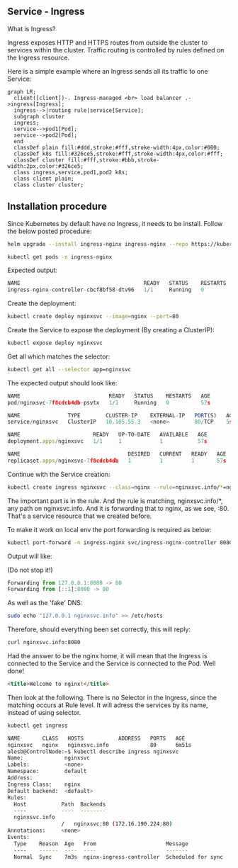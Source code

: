 ## Service - Ingress

What is Ingress?

Ingress exposes HTTP and HTTPS routes from outside the cluster to services within the cluster. Traffic routing is controlled by rules defined on the Ingress resource.

Here is a simple example where an Ingress sends all its traffic to one Service:

```mermaid
graph LR;
  client([client])-. Ingress-managed <br> load balancer .->ingress[Ingress];
  ingress-->|routing rule|service[Service];
  subgraph cluster
  ingress;
  service-->pod1[Pod];
  service-->pod2[Pod];
  end
  classDef plain fill:#ddd,stroke:#fff,stroke-width:4px,color:#000;
  classDef k8s fill:#326ce5,stroke:#fff,stroke-width:4px,color:#fff;
  classDef cluster fill:#fff,stroke:#bbb,stroke-width:2px,color:#326ce5;
  class ingress,service,pod1,pod2 k8s;
  class client plain;
  class cluster cluster;
  ```

## Installation procedure

Since Kubernetes by default have no Ingress, it needs to be install. Follow the below posted procedure:

```bash
helm upgrade --install ingress-nginx ingress-nginx --repo https://kubernetes.github.io/ingress-nginx --namespace ingress-nginx --create-namespace
```

```bash
kubectl get pods -n ingress-nginx
```
Expected output:
```js
NAME                                       READY   STATUS    RESTARTS   AGE
ingress-nginx-controller-cbcf8bf58-dtv96   1/1     Running   0          5m14s
```

Create the deployment:
```bash
kubectl create deploy nginxsvc --image=nginx --port=80
```

Create the Service to expose the deployment (By creating a ClusterIP):
```bash
kubectl expose deploy nginxsvc
```

Get all which matches the selector:
```bash
kubectl get all --selector app=nginxsvc
```

The expected output should look like:
```js
NAME                            READY   STATUS    RESTARTS   AGE
pod/nginxsvc-7f8cdcb4db-psvtx   1/1     Running   0          57s

NAME               TYPE        CLUSTER-IP    EXTERNAL-IP   PORT(S)   AGE
service/nginxsvc   ClusterIP   10.105.55.3   <none>        80/TCP    5s

NAME                       READY   UP-TO-DATE   AVAILABLE   AGE
deployment.apps/nginxsvc   1/1     1            1           57s

NAME                                  DESIRED   CURRENT   READY   AGE
replicaset.apps/nginxsvc-7f8cdcb4db   1         1         1       57s
```

Continue with the Service creation:

```bash
kubectl create ingress nginxsvc --class=nginx --rule=nginxsvc.info/*=nginxsvc:80
```

The important part is in the rule. And the rule is matching, nginxsvc.info/*, any path on nginxsvc.info. 
And it is forwarding that to nginx, as we see, :80. That's a service resource that we created before.

To make it work on local env the port forwarding is required as below:

```bash
kubectl port-forward -n ingress-nginx svc/ingress-nginx-controller 8080:80
```
Output will like:

(Do not stop it!)

```js
Forwarding from 127.0.0.1:8080 -> 80
Forwarding from [::1]:8080 -> 80
```



As well as the 'fake' DNS:

```bash
sudo echo "127.0.0.1 nginxsvc.info" >> /etc/hosts
```

Therefore, should everything been set correctly, this will reply:

```bash
curl nginxsvc.info:8080
```

Had the answer to be the nginx home, it will mean that the Ingress is connected to the Service and the Service is connected to the Pod. Well done!

``` html
<title>Welcome to nginx!</title>
```

Then look at the following. There is no Selector in the Ingress, since the matching occurs at Rule level.
It will adress the services by its name, instead of using selector.

``` bash
kubectl get ingress
``` 
``` bash
NAME       CLASS   HOSTS           ADDRESS   PORTS   AGE
nginxsvc   nginx   nginxsvc.info             80      6m51s
alesb@ControlNode:~$ kubectl describe ingress nginxsvc
Name:             nginxsvc
Labels:           <none>
Namespace:        default
Address:          
Ingress Class:    nginx
Default backend:  <default>
Rules:
  Host           Path  Backends
  ----           ----  --------
  nginxsvc.info  
                 /   nginxsvc:80 (172.16.190.224:80)
Annotations:     <none>
Events:
  Type    Reason  Age   From                      Message
  ----    ------  ----  ----                      -------
  Normal  Sync    7m3s  nginx-ingress-controller  Scheduled for sync
```




